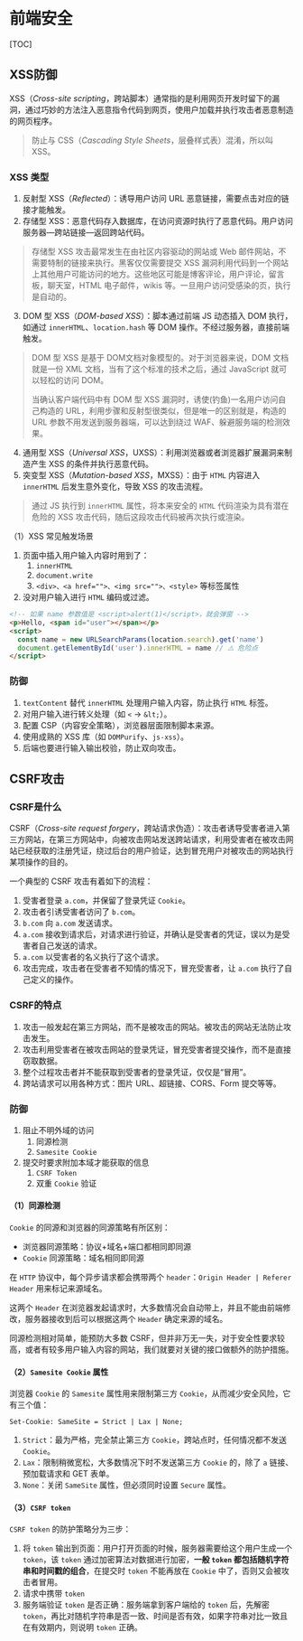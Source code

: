 # 前端安全

[TOC]

## XSS防御

XSS（*Cross-site scripting*，跨站脚本）通常指的是利用网页开发时留下的漏洞，通过巧妙的方法注入恶意指令代码到网页，使用户加载并执行攻击者恶意制造的网页程序。

> 防止与 CSS（*Cascading Style Sheets*，层叠样式表）混淆，所以叫 XSS。

### XSS 类型

1. 反射型 XSS（*Reflected*）：诱导用户访问 URL 恶意链接，需要点击对应的链接才能触发。
2. 存储型 XSS：恶意代码存入数据库，在访问资源时执行了恶意代码。用户访问服务器—跨站链接—返回跨站代码。

> 存储型 XSS 攻击最常发生在由社区内容驱动的网站或 Web 邮件网站，不需要特制的链接来执行。黑客仅仅需要提交 XSS 漏洞利用代码到一个网站上其他用户可能访问的地方。这些地区可能是博客评论，用户评论，留言板，聊天室，HTML 电子邮件，wikis 等。一旦用户访问受感染的页，执行是自动的。

3. DOM 型 XSS（*DOM-based XSS*）：脚本通过前端 JS 动态插入 DOM 执行，如通过 `innerHTML`、`location.hash` 等 DOM 操作。不经过服务器，直接前端触发。

> DOM 型 XSS 是基于 DOM文档对象模型的。对于浏览器来说，DOM 文档就是一份 XML 文档，当有了这个标准的技术之后，通过 JavaScript 就可以轻松的访问 DOM。
>
> 当确认客户端代码中有 DOM 型 XSS 漏洞时，诱使(钓鱼)一名用户访问自己构造的 URL，利用步骤和反射型很类似，但是唯一的区别就是，构造的 URL 参数不用发送到服务器端，可以达到绕过 WAF、躲避服务端的检测效果。

4. 通用型 XSS（*Universal XSS*，UXSS）：利用浏览器或者浏览器扩展漏洞来制造产生 XSS 的条件并执行恶意代码。
5. 突变型 XSS（*Mutation-based XSS*，MXSS）：由于 `HTML` 内容进入 `innerHTML` 后发生意外变化，导致 XSS 的攻击流程。

> 通过 JS 执行到 `innerHTML` 属性，将本来安全的 `HTML` 代码渲染为具有潜在危险的 XSS 攻击代码，随后这段攻击代码被再次执行或渲染。

（1）XSS 常见触发场景

1. 页面中插入用户输入内容时用到了：
   1. `innerHTML`
   2. `document.write`
   3. `<div>、<a href="">、<img src="">、<style>` 等标签属性
2. 没对用户输入进行 `HTML` 编码或过滤。

```html
<!-- 如果 name 参数值是 <script>alert(1)</script>，就会弹窗 -->
<p>Hello, <span id="user"></span></p>
<script>
  const name = new URLSearchParams(location.search).get('name')
  document.getElementById('user').innerHTML = name // ⚠️ 危险点
</script>
```

### 防御

1. `textContent` 替代 `innerHTML` 处理用户输入内容，防止执行 `HTML` 标签。
2. 对用户输入进行转义处理（如 `<` → `&lt;`）。
3. 配置 CSP（内容安全策略），浏览器层面限制脚本来源。
4. 使用成熟的 XSS 库（如 `DOMPurify`、`js-xss`）。
5. 后端也要进行输入输出校验，防止双向攻击。

## CSRF攻击

### CSRF是什么

CSRF（*Cross-site request forgery*，跨站请求伪造）：攻击者诱导受害者进入第三方网站，在第三方网站中，向被攻击网站发送跨站请求，利用受害者在被攻击网站已经获取的注册凭证，绕过后台的用户验证，达到冒充用户对被攻击的网站执行某项操作的目的。

一个典型的 CSRF 攻击有着如下的流程：

1. 受害者登录 `a.com`，并保留了登录凭证 `Cookie`。
2. 攻击者引诱受害者访问了 `b.com`。
3. `b.com` 向 `a.com` 发送请求。
4. `a.com` 接收到请求后，对请求进行验证，并确认是受害者的凭证，误以为是受害者自己发送的请求。
5. `a.com` 以受害者的名义执行了这个请求。
6. 攻击完成，攻击者在受害者不知情的情况下，冒充受害者，让 `a.com` 执行了自己定义的操作。

### CSRF的特点

1. 攻击一般发起在第三方网站，而不是被攻击的网站。被攻击的网站无法防止攻击发生。
2. 攻击利用受害者在被攻击网站的登录凭证，冒充受害者提交操作，而不是直接窃取数据。
3. 整个过程攻击者并不能获取到受害者的登录凭证，仅仅是“冒用”。
4. 跨站请求可以用各种方式：图片 URL、超链接、CORS、Form 提交等等。

### 防御

1. 阻止不明外域的访问
   1. 同源检测
   2. `Samesite Cookie`
2. 提交时要求附加本域才能获取的信息
   1. `CSRF Token`
   2. 双重 `Cookie` 验证

#### （1）同源检测

`Cookie` 的同源和浏览器的同源策略有所区别：

- 浏览器同源策略：协议+域名+端口都相同即同源
- `Cookie` 同源策略：域名相同即同源

在 `HTTP` 协议中，每个异步请求都会携带两个 `header`：`Origin Header | Referer Header` 用来标记来源域名。

这两个 `Header` 在浏览器发起请求时，大多数情况会自动带上，并且不能由前端修改，服务器接收到后可以根据这两个 `Header` 确定来源的域名。

同源检测相对简单，能预防大多数 CSRF，但并非万无一失，对于安全性要求较高，或者有较多用户输入内容的网站，我们就要对关键的接口做额外的防护措施。

#### （2）`Samesite Cookie` 属性

浏览器 `Cookie` 的 `Samesite` 属性用来限制第三方 `Cookie`，从而减少安全风险，它有三个值：

```http
Set-Cookie: SameSite = Strict | Lax | None;
```

1. `Strict`：最为严格，完全禁止第三方 `Cookie`，跨站点时，任何情况都不发送 `Cookie`。
2. `Lax`：限制稍微宽松，大多数情况下时不发送第三方 `Cookie` 的，除了 `a` 链接、预加载请求和 GET 表单。
3. `None`：关闭 `SameSite` 属性，但必须同时设置 `Secure` 属性。

#### （3）`CSRF token`

`CSRF token` 的防护策略分为三步：

1. 将 `token` 输出到页面：用户打开页面的时候，服务器需要给这个用户生成一个 `token`，该 `token` 通过加密算法对数据进行加密，**一般 `token` 都包括随机字符串和时间戳的组合**，在提交时 `token` 不能再放在 `Cookie` 中了，否则又会被攻击者冒用。
2. 请求中携带 `token`
3. 服务端验证 `token` 是否正确：服务端拿到客户端给的 `token` 后，先解密 `token`，再比对随机字符串是否一致、时间是否有效，如果字符串对比一致且在有效期内，则说明 `token` 正确。







